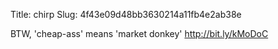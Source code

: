 Title: chirp
Slug: 4f43e09d48bb3630214a11fb4e2ab38e

BTW, 'cheap-ass' means 'market donkey' <a href="http://bit.ly/kMoDoC">http://bit.ly/kMoDoC</a>
